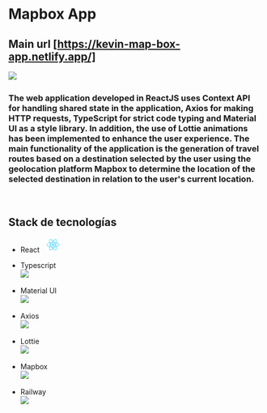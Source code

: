 # Mapbox App

## Main url [https://kevin-map-box-app.netlify.app/]

<img height="500" src="https://res.cloudinary.com/devsing/image/upload/v1674424704/Map_box_app_xtfivy.png"/>

### The web application developed in ReactJS uses Context API for handling shared state in the application, Axios for making HTTP requests, TypeScript for strict code typing and Material UI as a style library. In addition, the use of Lottie animations has been implemented to enhance the user experience. The main functionality of the application is the generation of travel routes based on a destination selected by the user using the geolocation platform Mapbox to determine the location of the selected destination in relation to the user's current location.
<br>


## Stack de tecnologías

- React &nbsp; <code><img height="30" src="https://raw.githubusercontent.com/github/explore/80688e429a7d4ef2fca1e82350fe8e3517d3494d/topics/react-native/react-native.png"/></code>

- Typescript &nbsp; <code> <img height="20" src="https://www.vectorlogo.zone/logos/typescriptlang/typescriptlang-icon.svg"></code>
- Material UI &nbsp; <code> <img height="20" src="https://raw.githubusercontent.com/gilbarbara/logos/1f372be75689d73cae89b6de808149b606b879e1/logos/material-ui.svg"></code>

- Axios  &nbsp; <code> <img height="15" src="https://raw.githubusercontent.com/gilbarbara/logos/1f372be75689d73cae89b6de808149b606b879e1/logos/axios.svg"></code>

- Lottie &nbsp; <code> <img height="20" src="https://static2.lottiefiles.com/images/logo/lottiefiles-logo.svg"></code>


- Mapbox &nbsp; <code> <img height="20" src="https://raw.githubusercontent.com/gilbarbara/logos/1f372be75689d73cae89b6de808149b606b879e1/logos/mapbox.svg"></code>

- Railway &nbsp; <code> <img height="30" src="https://railway.app/brand/logotype-light.svg"></code>


